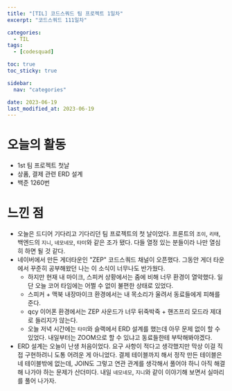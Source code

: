 ```yaml
---
title: "[TIL] 코드스쿼드 팀 프로젝트 1일차"
excerpt: "코드스쿼드 111일차"

categories:
  - TIL
tags:
  - [codesquad]

toc: true
toc_sticky: true

sidebar:
  nav: "categories"

date: 2023-06-19
last_modified_at: 2023-06-19
---
```


# 오늘의 활동

- 1st 팀 프로젝트 첫날
- 상품, 결제 관련 ERD 설계
- 백준 1260번

# 느낀 점

- 오늘은 드디어 기다리고 기다리던 팀 프로젝트의 첫 날이었다. 프론트의 `조이`, `리태`, 백엔드의 `지니`, `네모네모`, `타미`와 같은 조가 됐다. 다들 열정 있는 분들이라 나만 열심히 하면 될 것 같다.
- 네이버에서 만든 게더타운인 "ZEP" 코드스쿼드 채널이 오픈했다. 그동안 게더 타운에서 꾸준히 공부해왔던 나는 이 소식이 너무나도 반가웠다.
    - 하지만 현재 내 마이크, 스피커 상황에서는 줌에 비해 너무 환경이 열악했다. 일단 오늘 코어 타임에는 어쩔 수 없이 불편한 상태로 있었다.
    - 스피커 + 맥북 내장마이크 환경에서는 내 목소리가 울려서 동료들에게 피해를 준다.
    - qcy 이어폰 환경에서는 ZEP 사운드가 너무 뒤죽박죽 + 핸즈프리 모드라 제대로 들리지가 않는다.
    - 오늘 저녁 시간에는 `타미`와 슬랙에서 ERD 설계를 했는데 아무 문제 없이 할 수 있었다. 내일부터는 ZOOM으로 할 수 있냐고 동료들한테 부탁해봐야겠다.
- ERD 설계는 오늘이 난생 처음이었다. 요구 사항이 적다고 생각했지만 막상 이걸 직접 구현하려니 도통 어려운 게 아니었다. 결제 테이블까지 해서 정작 만든 테이블은 네 테이블밖에 없는데, JOIN도 그렇고 연관 관계를 생각해서 풀어야 하니 아직 해결해 나가야 하는 문제가 산더미다. 내일 `네모네모`, `지니`와 같이 이야기해 보면서 실마리를 풀어 나가자.
